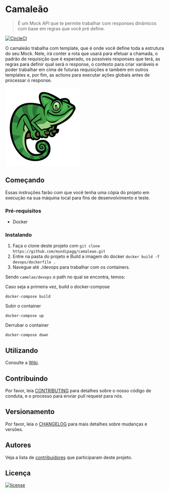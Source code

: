# Camaleão
> É um Mock API que te permite trabalhar com responses dinâmicos com base em regras que você pré define.

[![CircleCI](https://circleci.com/gh/mundipagg/camaleao.svg?style=svg&circle-token=5a6f757966c5d66f3e845148331dc0da10620672)](https://circleci.com/gh/mundipagg/camaleao)

O camaleão trabalha com template, que é onde você define toda a estrutura do seu Mock. Nele, irá conter a rota que usará para efetuar a chamada, o padrão de requisição que é esperado, os possíveis responses que terá, as regras para definir qual será o response, o contexto para criar variáveis e poder trabalhar em cima de futuras requisições e também em outros templates e, por fim, as actions para executar ações globais antes de processar o response.

![](/img/camaleao.jpg) 

## Começando

Essas instruções farão com que você tenha uma cópia do projeto em execução na sua máquina local para fins de desenvolvimento e teste.

### Pré-requisitos

- Docker

### Instalando

1. Faça o clone deste projeto com `git clone https://github.com/mundipagg/camaleao.git`
2. Entre na pasta do projeto e Build a imagem do docker `docker build -f devops/dockerfile .` 
3. Navegue até ./devops para trabalhar com os containers.

Sendo `camelao/devops` o path no qual se encontra, temos:

Caso seja a primeira vez, build o docker-compose
```
docker-compose build
```

Subir o container
```
docker-compose up
```

Derrubar o container
```
docker-compose down
```

## Utilizando

Consulte a [Wiki](https://github.com/mundipagg/camaleao/wiki).

## Contribuindo

Por favor, leia [CONTRIBUTING](https://github.com/mundipagg/camaleao/blob/feature/documentacao/CONTRIBUTING.md) para detalhes sobre o nosso código de conduta, e o processo para enviar pull request para nós.

## Versionamento

Por favor, leia o [CHANGELOG](https://github.com/mundipagg/camaleao/blob/feature/documentacao/CHANGELOG.md) para mais detalhes sobre mudanças e versões.

## Autores

Veja a lista de [contribuidores](https://github.com/mundipagg/camaleao/contributors) que participaram deste projeto.

## Licença

[![license](https://img.shields.io/github/license/mashape/apistatus.svg)](LICENSE.md)
